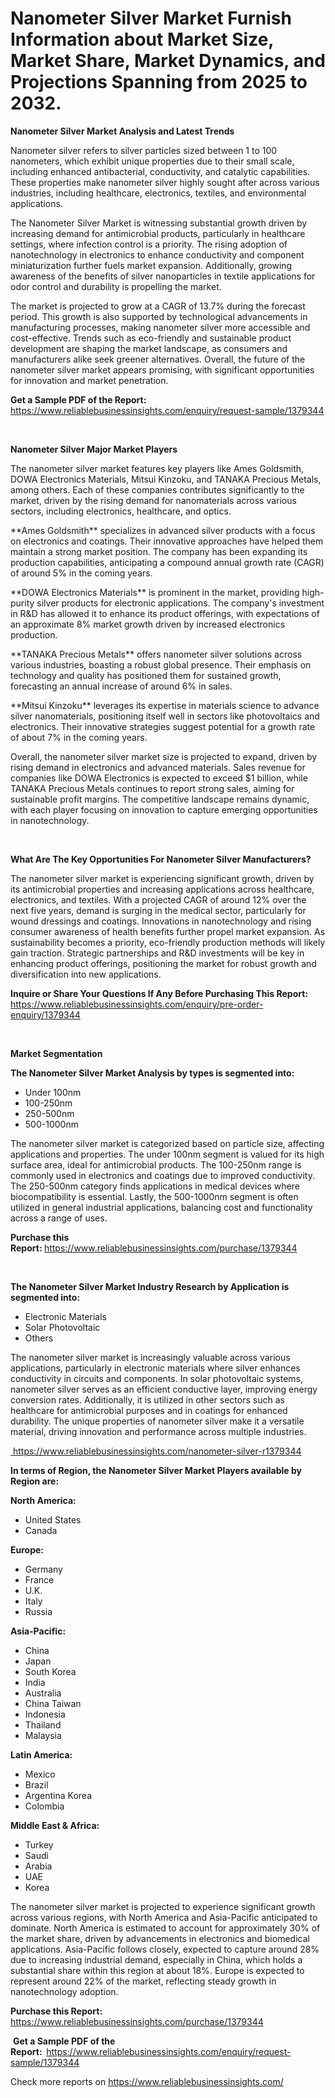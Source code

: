 <p><h1>Nanometer Silver Market Furnish Information about Market Size, Market Share, Market Dynamics, and Projections Spanning from 2025 to 2032.</h1></p><p><strong>Nanometer Silver Market Analysis and Latest Trends</strong></p>
<p><p>Nanometer silver refers to silver particles sized between 1 to 100 nanometers, which exhibit unique properties due to their small scale, including enhanced antibacterial, conductivity, and catalytic capabilities. These properties make nanometer silver highly sought after across various industries, including healthcare, electronics, textiles, and environmental applications.</p><p>The Nanometer Silver Market is witnessing substantial growth driven by increasing demand for antimicrobial products, particularly in healthcare settings, where infection control is a priority. The rising adoption of nanotechnology in electronics to enhance conductivity and component miniaturization further fuels market expansion. Additionally, growing awareness of the benefits of silver nanoparticles in textile applications for odor control and durability is propelling the market.</p><p>The market is projected to grow at a CAGR of 13.7% during the forecast period. This growth is also supported by technological advancements in manufacturing processes, making nanometer silver more accessible and cost-effective. Trends such as eco-friendly and sustainable product development are shaping the market landscape, as consumers and manufacturers alike seek greener alternatives. Overall, the future of the nanometer silver market appears promising, with significant opportunities for innovation and market penetration.</p></p>
<p><strong>Get a Sample PDF of the Report:&nbsp;</strong> <a href="https://www.reliablebusinessinsights.com/enquiry/request-sample/1379344?utm_campaign=1847&utm_medium=2&utm_source=Github&utm_content=ia&utm_term=30012025&utm_id=nanometer-silver">https://www.reliablebusinessinsights.com/enquiry/request-sample/1379344</a></p>
<p>&nbsp;</p>
<p><strong>Nanometer Silver Major Market Players</strong></p>
<p><p>The nanometer silver market features key players like Ames Goldsmith, DOWA Electronics Materials, Mitsui Kinzoku, and TANAKA Precious Metals, among others. Each of these companies contributes significantly to the market, driven by the rising demand for nanomaterials across various sectors, including electronics, healthcare, and optics.</p><p>**Ames Goldsmith** specializes in advanced silver products with a focus on electronics and coatings. Their innovative approaches have helped them maintain a strong market position. The company has been expanding its production capabilities, anticipating a compound annual growth rate (CAGR) of around 5% in the coming years.</p><p>**DOWA Electronics Materials** is prominent in the market, providing high-purity silver products for electronic applications. The company's investment in R&D has allowed it to enhance its product offerings, with expectations of an approximate 8% market growth driven by increased electronics production.</p><p>**TANAKA Precious Metals** offers nanometer silver solutions across various industries, boasting a robust global presence. Their emphasis on technology and quality has positioned them for sustained growth, forecasting an annual increase of around 6% in sales.</p><p>**Mitsui Kinzoku** leverages its expertise in materials science to advance silver nanomaterials, positioning itself well in sectors like photovoltaics and electronics. Their innovative strategies suggest potential for a growth rate of about 7% in the coming years.</p><p>Overall, the nanometer silver market size is projected to expand, driven by rising demand in electronics and advanced materials. Sales revenue for companies like DOWA Electronics is expected to exceed $1 billion, while TANAKA Precious Metals continues to report strong sales, aiming for sustainable profit margins. The competitive landscape remains dynamic, with each player focusing on innovation to capture emerging opportunities in nanotechnology.</p></p>
<p>&nbsp;</p>
<p><strong>What Are The Key Opportunities For Nanometer Silver Manufacturers?</strong></p>
<p><p>The nanometer silver market is experiencing significant growth, driven by its antimicrobial properties and increasing applications across healthcare, electronics, and textiles. With a projected CAGR of around 12% over the next five years, demand is surging in the medical sector, particularly for wound dressings and coatings. Innovations in nanotechnology and rising consumer awareness of health benefits further propel market expansion. As sustainability becomes a priority, eco-friendly production methods will likely gain traction. Strategic partnerships and R&D investments will be key in enhancing product offerings, positioning the market for robust growth and diversification into new applications.</p></p>
<p><strong>Inquire or Share Your Questions If Any Before Purchasing This Report:</strong> <a href="https://www.reliablebusinessinsights.com/enquiry/pre-order-enquiry/1379344?utm_campaign=1847&utm_medium=2&utm_source=Github&utm_content=ia&utm_term=30012025&utm_id=nanometer-silver">https://www.reliablebusinessinsights.com/enquiry/pre-order-enquiry/1379344</a></p>
<p>&nbsp;</p>
<p><strong>Market Segmentation</strong></p>
<p><strong>The Nanometer Silver Market Analysis by types is segmented into:</strong></p>
<p><ul><li>Under 100nm</li><li>100-250nm</li><li>250-500nm</li><li>500-1000nm</li></ul></p>
<p><p>The nanometer silver market is categorized based on particle size, affecting applications and properties. The under 100nm segment is valued for its high surface area, ideal for antimicrobial products. The 100-250nm range is commonly used in electronics and coatings due to improved conductivity. The 250-500nm category finds applications in medical devices where biocompatibility is essential. Lastly, the 500-1000nm segment is often utilized in general industrial applications, balancing cost and functionality across a range of uses.</p></p>
<p><strong>Purchase this Report:&nbsp;</strong><a href="https://www.reliablebusinessinsights.com/purchase/1379344?utm_campaign=1847&utm_medium=2&utm_source=Github&utm_content=ia&utm_term=30012025&utm_id=nanometer-silver">https://www.reliablebusinessinsights.com/purchase/1379344</a></p>
<p>&nbsp;</p>
<p><strong>The Nanometer Silver Market Industry Research by Application is segmented into:</strong></p>
<p><ul><li>Electronic Materials</li><li>Solar Photovoltaic</li><li>Others</li></ul></p>
<p><p>The nanometer silver market is increasingly valuable across various applications, particularly in electronic materials where silver enhances conductivity in circuits and components. In solar photovoltaic systems, nanometer silver serves as an efficient conductive layer, improving energy conversion rates. Additionally, it is utilized in other sectors such as healthcare for antimicrobial purposes and in coatings for enhanced durability. The unique properties of nanometer silver make it a versatile material, driving innovation and performance across multiple industries.</p></p>
<p><a href="https://www.reliablebusinessinsights.com/nanometer-silver-r1379344?utm_campaign=1847&utm_medium=2&utm_source=Github&utm_content=ia&utm_term=30012025&utm_id=nanometer-silver">&nbsp;https://www.reliablebusinessinsights.com/nanometer-silver-r1379344</a></p>
<p><strong>In terms of Region, the Nanometer Silver Market Players available by Region are:</strong></p>
<p>
    <p> <strong> North America: </strong>
        <ul>
            <li>United States</li>
            <li>Canada</li>
        </ul>
        </p> 
    <p> <strong> Europe: </strong>
        <ul>
            <li>Germany</li>
            <li>France</li>
            <li>U.K.</li>
            <li>Italy</li>
            <li>Russia</li>
        </ul>
        </p> 
    <p> <strong> Asia-Pacific: </strong>
        <ul>
            <li>China</li>
            <li>Japan</li>
            <li>South Korea</li>
            <li>India</li>
            <li>Australia</li>
            <li>China Taiwan</li>
            <li>Indonesia</li>
            <li>Thailand</li>
            <li>Malaysia</li>
        </ul>
        </p> 
    <p> <strong> Latin America: </strong>
        <ul>
            <li>Mexico</li>
            <li>Brazil</li>
            <li>Argentina Korea</li>
            <li>Colombia</li>
        </ul>
        </p> 
    <p> <strong> Middle East & Africa: </strong>
        <ul>
            <li>Turkey</li>
            <li>Saudi</li>
            <li>Arabia</li>
            <li>UAE</li>
            <li>Korea</li>
        </ul>
    </p>
    </p>
<p><p>The nanometer silver market is projected to experience significant growth across various regions, with North America and Asia-Pacific anticipated to dominate. North America is estimated to account for approximately 30% of the market share, driven by advancements in electronics and biomedical applications. Asia-Pacific follows closely, expected to capture around 28% due to increasing industrial demand, especially in China, which holds a substantial share within this region at about 18%. Europe is expected to represent around 22% of the market, reflecting steady growth in nanotechnology adoption.</p></p>
<p><strong>Purchase this Report: </strong><a href="https://www.reliablebusinessinsights.com/purchase/1379344?utm_campaign=1847&utm_medium=2&utm_source=Github&utm_content=ia&utm_term=30012025&utm_id=nanometer-silver">https://www.reliablebusinessinsights.com/purchase/1379344</a></p>
<p>&nbsp;<strong>Get a Sample PDF of the Report:&nbsp;&nbsp;</strong><a href="https://www.reliablebusinessinsights.com/enquiry/request-sample/1379344?utm_campaign=1847&utm_medium=2&utm_source=Github&utm_content=ia&utm_term=30012025&utm_id=nanometer-silver">https://www.reliablebusinessinsights.com/enquiry/request-sample/1379344</a></p>
<p><strong></strong></p>
<p>Check more reports on <a href="https://www.reliablebusinessinsights.com/?utm_campaign=1847&utm_medium=2&utm_source=Github&utm_content=ia&utm_term=30012025&utm_id=nanometer-silver">https://www.reliablebusinessinsights.com/</a></p>